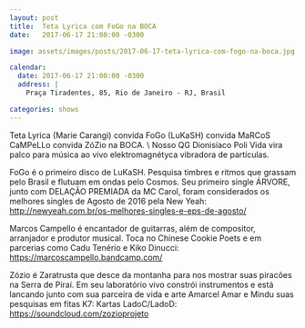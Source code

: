 ```yaml
---
layout: post
title:  Teta Lyrica com FoGo na BOCA
date:   2017-06-17 21:00:00 -0300

image: assets/images/posts/2017-06-17-teta-lyrica-com-fogo-na-boca.jpg

calendar:
  date: 2017-06-17 21:00:00 -0300
  address: |
    Praça Tiradentes, 85, Rio de Janeiro - RJ, Brasil

categories: shows
---
```


Teta Lyrica (Marie Carangi) convida FoGo (LuKaSH) convida MaRCoS CaMPeLLo
convida ZóZio na BOCA. \\
Nosso QG Dionisíaco Poli Vida vira palco para música ao vivo elektromagnétyca
vibradora de partículas.

FoGo é o primeiro disco de LuKaSH. Pesquisa timbres e ritmos que grassam pelo
Brasil e flutuam em ondas pelo Cosmos. Seu primeiro single ÁRVORE, junto com
DELAÇÃO PREMIADA da MC Carol, foram considerados os melhores singles de Agosto
de 2016 pela New Yeah:
<http://newyeah.com.br/os-melhores-singles-e-eps-de-agosto/>

Marcos Campello é encantador de guitarras, além de compositor, arranjador e
produtor musical. Toca no Chinese Cookie Poets e em parcerias como Cadu Tenério
e Kiko Dinucci: <https://marcoscampello.bandcamp.com/>

Zózio é Zaratrusta que desce da montanha para nos mostrar suas piracões na
Serra de Piraí. Em seu laboratório vivo constrói instrumentos e está lancando
junto com sua parceira de vida e arte Amarcel Amar e Mindu suas pesquisas em
fitas K7: Kartas LadoC/LadoD: <https://soundcloud.com/zozioprojeto>
